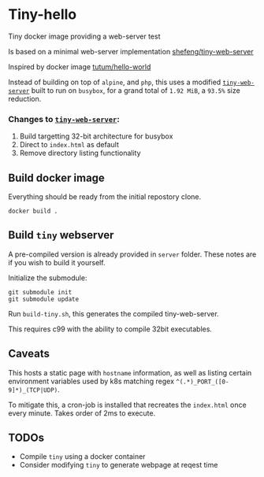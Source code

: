 # Tiny-hello

Tiny docker image providing a web-server test

Is based on a minimal web-server implementation [shefeng/tiny-web-server](https://github.com/shenfeng/tiny-web-server)

Inspired by docker image [tutum/hello-world](https://hub.docker.com/r/tutum/hello-world/)

Instead of building on top of `alpine`, and `php`, this uses a modified [`tiny-web-server`](https://github.com/swarminglogic/tiny-web-server) built to run on `busybox`, for a grand total of `1.92 MiB`, a `93.5%` size reduction.

### Changes to [`tiny-web-server`](https://github.com/shenfeng/tiny-web-server):

1. Build targetting 32-bit architecture for busybox
2. Direct to `index.html` as default
3. Remove directory listing functionality

## Build docker image

Everything should be ready from the initial repostory clone.

    docker build .

## Build `tiny` webserver

A pre-compiled version is already provided in `server` folder. These notes are if you wish to build it yourself.

Initialize the submodule:

    git submodule init
    git submodule update

Run `build-tiny.sh`, this generates the compiled tiny-web-server.

This requires c99 with the ability to compile 32bit executables.

## Caveats

This hosts a static page with `hostname` information, as well as listing certain environment variables used by k8s matching regex `^(.*)_PORT_([0-9]*)_(TCP|UDP)`.

To mitigate this, a cron-job is installed that recreates the `index.html` once every minute. Takes order of 2ms to execute.

## TODOs

 - Compile `tiny` using a docker container
 - Consider modifying `tiny` to generate webpage at reqest time


